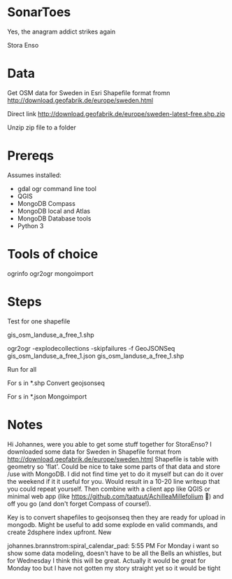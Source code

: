 # SonarToes
Yes, the anagram addict strikes again

Stora Enso

# Data
Get OSM data for Sweden in Esri Shapefile format fromn http://download.geofabrik.de/europe/sweden.html

Direct link http://download.geofabrik.de/europe/sweden-latest-free.shp.zip

Unzip zip file to a folder

# Prereqs
Assumes installed:

* gdal ogr command line tool
* QGIS
* MongoDB Compass
* MongoDB local and Atlas
* MongoDB Database tools
* Python 3

# Tools of choice
ogrinfo
ogr2ogr
mongoimport

# Steps

Test for one shapefile

gis_osm_landuse_a_free_1.shp

ogr2ogr -explodecollections -skipfailures -f GeoJSONSeq gis_osm_landuse_a_free_1.json gis_osm_landuse_a_free_1.shp


Run for all

For s in *.shp
Convert geojsonseq


For s in *.json
Mongoimport




# Notes

Hi Johannes, were you able to get some stuff together for StoraEnso? I downloaded some data for Sweden in Shapefile format from http://download.geofabrik.de/europe/sweden.html Shapefile is table with geometry so 'flat'. Could be nice to take some parts of that data and store /use with MongoDB. I did not find time yet to do it myself but can do it over the weekend if it it useful for you. Would result in a 10-20 line writeup that you could repeat yourself. Then combine with a client app like QGIS or minimal web app (like https://github.com/taatuut/AchilleaMillefolium :slightly_smiling_face:) and off you go (and don't forget Compass of course!).

Key is to convert shapefiles to geojsonseq then they are ready for upload in mongodb. Might be useful to add some explode en valid commands, and create 2dsphere index upfront.
New

johannes.brannstrom:spiral_calendar_pad:  5:55 PM
For Monday i want so show some data modeling, doesn't have to be all the Bells an whistles, but for Wednesday I think this will be great. Actually it would be great for Monday too but I have not gotten my story straight yet so it would be tight



